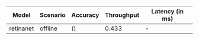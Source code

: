 | Model     | Scenario   | Accuracy   |   Throughput | Latency (in ms)   |
|-----------|------------|------------|--------------|-------------------|
| retinanet | offline    | ()         |        0.433 | -                 |